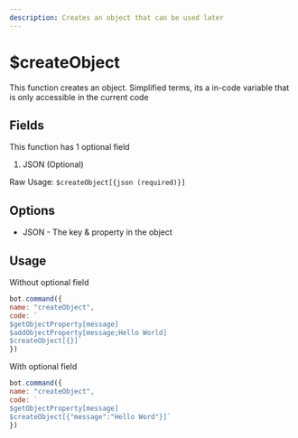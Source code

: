 ```yaml
---
description: Creates an object that can be used later
---
```


# $createObject

This function creates an object. Simplified terms, its a in-code variable that is only accessible in the current code

## Fields

This function has 1 optional field

1. JSON \(Optional\)

Raw Usage: `$createObject[{json (required)}]`

## Options

* JSON - The key & property in the object

## Usage

Without optional field

```javascript
bot.command({
name: "createObject",
code: `
$getObjectProperty[message]
$addObjectProperty[message;Hello World]
$createObject[{}]`
})
```

With optional field

```javascript
bot.command({
name: "createObject",
code: `
$getObjectProperty[message]
$createObject[{"message":"Hello Word"}]`
})
```

